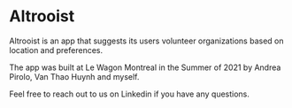 # Altrooist

Altrooist is an app that suggests its users volunteer organizations based on location and preferences.

The app was built at Le Wagon Montreal in the Summer of 2021 by Andrea Pirolo, Van Thao Huynh and myself.

Feel free to reach out to us on Linkedin if you have any questions.
